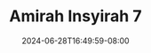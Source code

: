 --- 
title: "Amirah Insyirah  7"
description: "video bokeh Amirah Insyirah  7  tele durasi panjang new"
date: 2024-06-28T16:49:59-08:00
file_code: "7fd6afd4gafv"
draft: false
cover: "060s07lb2i0eb07p.jpg"
tags: ["Amirah", "Insyirah", "bokep-indo", "bokep-viral", "bokep-ig"]
length: 10
fld_id: "1483924"
foldername: "Amirah insyirah"
categories: ["Amirah insyirah"]
views: 1
---
